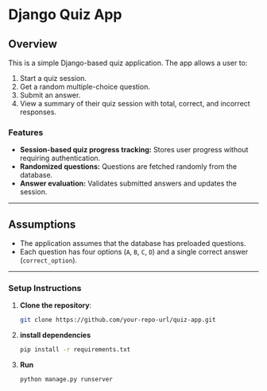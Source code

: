 # Django Quiz App

## Overview
This is a simple Django-based quiz application. The app allows a user to:
1. Start a quiz session.
2. Get a random multiple-choice question.
3. Submit an answer.
4. View a summary of their quiz session with total, correct, and incorrect responses.

### Features
- **Session-based quiz progress tracking:** Stores user progress without requiring authentication.
- **Randomized questions:** Questions are fetched randomly from the database.
- **Answer evaluation:** Validates submitted answers and updates the session.

---

## Assumptions
- The application assumes that the database has preloaded questions.
- Each question has four options (`A`, `B`, `C`, `D`) and a single correct answer (`correct_option`).

---



### Setup Instructions
1. **Clone the repository**:
   ```bash
   git clone https://github.com/your-repo-url/quiz-app.git
   

2. **install dependencies**
    ```bash
    pip install -r requirements.txt

3. **Run**
    ```bash
    python manage.py runserver


